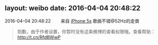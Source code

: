 layout: weibo
date: 2016-04-04 20:48:22
---
2016-04-04 20:48:22  &nbsp;&nbsp;&nbsp;&nbsp;&nbsp;&nbsp; 来自 <a href="sinaweibo://customweibosource" rel="nofollow">iPhone 5s</a>
歌曲不错@52Hz的走兽
>  抱歉，由于作者设置，你暂时没有这条微博的查看权限哦。查看帮助：http://t.cn/RfdBWwP ​​​

